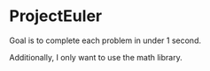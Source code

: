 # ProjectEuler

Goal is to complete each problem in under 1 second.

Additionally, I only want to use the math library.